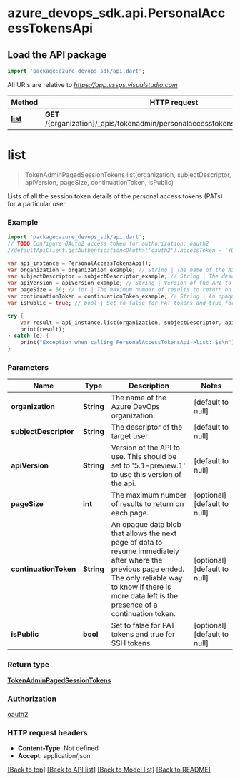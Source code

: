 # azure_devops_sdk.api.PersonalAccessTokensApi

## Load the API package
```dart
import 'package:azure_devops_sdk/api.dart';
```

All URIs are relative to *https://app.vssps.visualstudio.com*

Method | HTTP request | Description
------------- | ------------- | -------------
[**list**](PersonalAccessTokensApi.md#list) | **GET** /{organization}/_apis/tokenadmin/personalaccesstokens/{subjectDescriptor} | 


# **list**
> TokenAdminPagedSessionTokens list(organization, subjectDescriptor, apiVersion, pageSize, continuationToken, isPublic)



Lists of all the session token details of the personal access tokens (PATs) for a particular user.

### Example 
```dart
import 'package:azure_devops_sdk/api.dart';
// TODO Configure OAuth2 access token for authorization: oauth2
//defaultApiClient.getAuthentication<OAuth>('oauth2').accessToken = 'YOUR_ACCESS_TOKEN';

var api_instance = PersonalAccessTokensApi();
var organization = organization_example; // String | The name of the Azure DevOps organization.
var subjectDescriptor = subjectDescriptor_example; // String | The descriptor of the target user.
var apiVersion = apiVersion_example; // String | Version of the API to use.  This should be set to '5.1-preview.1' to use this version of the api.
var pageSize = 56; // int | The maximum number of results to return on each page.
var continuationToken = continuationToken_example; // String | An opaque data blob that allows the next page of data to resume immediately after where the previous page ended. The only reliable way to know if there is more data left is the presence of a continuation token.
var isPublic = true; // bool | Set to false for PAT tokens and true for SSH tokens.

try { 
    var result = api_instance.list(organization, subjectDescriptor, apiVersion, pageSize, continuationToken, isPublic);
    print(result);
} catch (e) {
    print("Exception when calling PersonalAccessTokensApi->list: $e\n");
}
```

### Parameters

Name | Type | Description  | Notes
------------- | ------------- | ------------- | -------------
 **organization** | **String**| The name of the Azure DevOps organization. | [default to null]
 **subjectDescriptor** | **String**| The descriptor of the target user. | [default to null]
 **apiVersion** | **String**| Version of the API to use.  This should be set to &#39;5.1-preview.1&#39; to use this version of the api. | [default to null]
 **pageSize** | **int**| The maximum number of results to return on each page. | [optional] [default to null]
 **continuationToken** | **String**| An opaque data blob that allows the next page of data to resume immediately after where the previous page ended. The only reliable way to know if there is more data left is the presence of a continuation token. | [optional] [default to null]
 **isPublic** | **bool**| Set to false for PAT tokens and true for SSH tokens. | [optional] [default to null]

### Return type

[**TokenAdminPagedSessionTokens**](TokenAdminPagedSessionTokens.md)

### Authorization

[oauth2](../README.md#oauth2)

### HTTP request headers

 - **Content-Type**: Not defined
 - **Accept**: application/json

[[Back to top]](#) [[Back to API list]](../README.md#documentation-for-api-endpoints) [[Back to Model list]](../README.md#documentation-for-models) [[Back to README]](../README.md)

